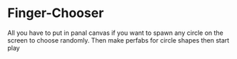 # Finger-Chooser
All you have to put in panal canvas if you want to spawn any circle on the screen to choose randomly.
Then make perfabs for circle shapes then start play
